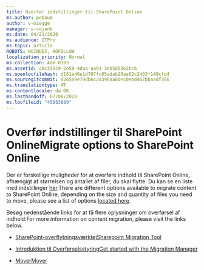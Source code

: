 ```yaml
---
title: Overfør indstillinger til SharePoint Online
ms.author: pebaum
author: v-miegge
manager: v-cojank
ms.date: 04/21/2020
ms.audience: ITPro
ms.topic: article
ROBOTS: NOINDEX, NOFOLLOW
localization_priority: Normal
ms.collection: Adm_O365
ms.assetid: c8c339c9-2e50-4daa-aa91-3eb5053e2bc6
ms.openlocfilehash: d161e46e1d707fc05adab20aa62c2403f149cfd4
ms.sourcegitcommit: 4265a9e79db6c2a396aa80ec0ebd467bbaadf366
ms.translationtype: MT
ms.contentlocale: da-DK
ms.lasthandoff: 07/08/2020
ms.locfileid: "45083889"
---
```

# <a name="migrate-options-to-sharepoint-online"></a><span data-ttu-id="f5425-102">Overfør indstillinger til SharePoint Online</span><span class="sxs-lookup"><span data-stu-id="f5425-102">Migrate options to SharePoint Online</span></span>

<span data-ttu-id="f5425-103">Der er forskellige muligheder for at overføre indhold til SharePoint Online, afhængigt af størrelsen og antallet af filer, du skal flytte. Du kan se en liste med indstillinger [her](https://docs.microsoft.com/sharepointmigration/migrate-to-sharepoint-online).</span><span class="sxs-lookup"><span data-stu-id="f5425-103">There are different options available to migrate content to SharePoint Online, depending on the size and quantity of files you need to move, please see a list of options [located here](https://docs.microsoft.com/sharepointmigration/migrate-to-sharepoint-online).</span></span>

<span data-ttu-id="f5425-104">Besøg nedenstående links for at få flere oplysninger om overførsel af indhold:</span><span class="sxs-lookup"><span data-stu-id="f5425-104">For more information on content migration, please visit the links below.</span></span>

- [<span data-ttu-id="f5425-105">SharePoint-overflytningsværktøj</span><span class="sxs-lookup"><span data-stu-id="f5425-105">Sharepoint Migration Tool</span></span>](https://docs.microsoft.com/sharepointmigration/introducing-the-sharepoint-migration-tool)

- [<span data-ttu-id="f5425-106">Introduktion til Overførselsstyring</span><span class="sxs-lookup"><span data-stu-id="f5425-106">Get started with the Migration Manager</span></span>](https://docs.microsoft.com/sharepointmigration/mm-get-started)

- [<span data-ttu-id="f5425-107">Mover</span><span class="sxs-lookup"><span data-stu-id="f5425-107">Mover</span></span>](https://docs.microsoft.com/sharepointmigration/mover-plan-migration)

